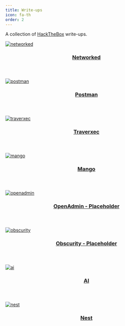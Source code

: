 ```yaml
---
title: Write-ups
icon: fa-th
order: 2
---
```


<p>A collection of <a href="https://hackthebox.eu">HackTheBox</a> write-ups.</p>

  <div class="row">
    <div class="4u 12u$(mobile)">
      <div class="item">
        <a href="/writeups/networked.html" class="image fit"><img src="{{ 'assets/images/networked.png' | relative_url }}" alt="networked" /></a>
        <header>
          <h3><a href="/writeups/networked.html">Networked</a></h3>
        </header>
      </div>
      <div class="item">
        <a href="/writeups/postman.html" class="image fit"><img src="{{ 'assets/images/postman.png' | relative_url }}" alt="postman" /></a>
        <header>
          <h3><a href="/writeups/postman.html">Postman</a></h3>
        </header>
      </div>
    </div>
    <div class="4u 12u$(mobile)">
      <div class="item">
        <a href="/writeups/traverxec.html" class="image fit"><img src="{{ 'assets/images/traverxec.png' | relative_url }}" alt="traverxec" /></a>
        <header>
          <h3><a href="/writeups/traverxec.html">Traverxec</a></h3>
        </header>
      </div>
      <div class="item">
        <a href="/writeups/mango.html" class="image fit"><img src="{{ 'assets/images/mango.png' | relative_url }}" alt="mango" /></a>
        <header>
          <h3><a href="/writeups/mango.html">Mango</a></h3>
        </header>
      </div>
    </div>
    <div class="4u 12u$(mobile)">
      <div class="item">
        <a href="/writeups/openadmin.html" class="image fit"><img src="{{ 'assets/images/openadmin.png' | relative_url }}" alt="openadmin" /></a>
        <header>
          <h3><a href="/writeups/openadmin.html">OpenAdmin - Placeholder</a></h3>
        </header>
      </div>
      <div class="item">
        <a href="/writeups/obscurity.html" class="image fit"><img src="{{ 'assets/images/obscurity.png' | relative_url }}" alt="obscurity" /></a>
        <header>
          <h3><a href="/writeups/obscurity.html">Obscurity - Placeholder</a></h3>
        </header>
      </div>
    </div>
    <div class="4u 12u$(mobile)">
      <div class="item">
        <a href="/writeups/ai.html" class="image fit"><img src="{{ 'assets/images/ai.png' | relative_url }}" alt="ai" /></a>
        <header>
          <h3><a href="/writeups/ai.html">AI</a></h3>
        </header>
      </div>
    </div>
    <div class="4u 12$(mobile)">
      <div class="item">
        <a href="/writeups/nest.html" class="image fit"><img src="{{ 'assets/images/nest.png' | relative_url }}" alt="nest" /></a>
        <header>
          <h3><a href="/writeups/nest.html">Nest</a></h3>
        </header>
      </div>
    </div>
  </div>
